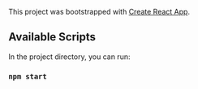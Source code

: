 This project was bootstrapped with [Create React App](https://github.com/facebook/create-react-app).

## Available Scripts

In the project directory, you can run:

### `npm start`

